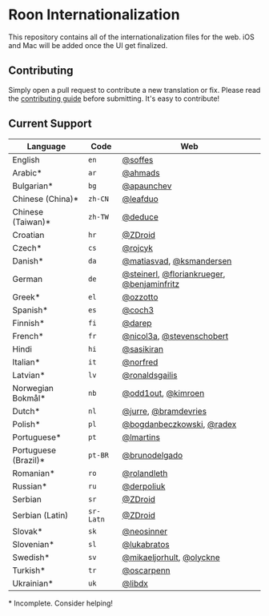# Roon Internationalization

This repository contains all of the internationalization files for the web. iOS and Mac will be added once the UI get finalized.


## Contributing

Simply open a pull request to contribute a new translation or fix. Please read the [contributing guide](Contributing.markdown) before submitting. It's easy to contribute!


## Current Support

Language             | Code      | Web
---------------------|-----------|----
English              | `en`      | [@soffes](https://github.com/soffes)
Arabic*              | `ar`      | [@ahmads](https://github.com/ahmads)
Bulgarian*           | `bg`      | [@apaunchev](https://github.com/apaunchev)
Chinese (China)*     | `zh-CN`   | [@leafduo](https://github.com/leafduo)
Chinese (Taiwan)*    | `zh-TW`   | [@deduce](https://github.com/deduce)
Croatian             | `hr`      | [@ZDroid](https://github.com/ZDroid)
Czech*               | `cs`      | [@rojcyk](https://github.com/rojcyk)
Danish*              | `da`      | [@matiasvad](https://github.com/matiasvad), [@ksmandersen](https://github.com/ksmandersen)
German               | `de`      | [@steinerl](https://github.com/steinerl), [@floriankrueger](https://github.com/floriankrueger), [@benjaminfritz](https://github.com/benjaminfritz)
Greek*               | `el`      | [@ozzotto](https://github.com/ozzotto)
Spanish*             | `es`      | [@coch3](https://github.com/coch3)
Finnish*             | `fi`      | [@darep](https://github.com/darep)
French*              | `fr`      | [@nicol3a](https://github.com/nicol3a), [@stevenschobert](https://github.com/stevenschobert)
Hindi                | `hi`      | [@sasikiran](https://github.com/sasikiran)
Italian*             | `it`      | [@norfred](https://github.com/norfred)
Latvian*             | `lv`      | [@ronaldsgailis](https://github.com/ronaldsgailis)
Norwegian Bokmål*    | `nb`      | [@odd1out](https://github.com/odd1out), [@kimroen](https://github.com/kimroen)
Dutch*               | `nl`      | [@jurre](https://github.com/jurre), [@bramdevries](https://github.com/bramdevries)
Polish*              | `pl`      | [@bogdanbeczkowski](http://github.com/bogdanbeczkowski), [@radex](https://github.com/radex)
Portuguese*          | `pt`      | [@lmartins](https://github.com/lmartins)
Portuguese (Brazil)* | `pt-BR`   | [@brunodelgado](https://github.com/brunodelgado)
Romanian*            | `ro`      | [@rolandleth](https://github.com/rolandleth)
Russian*             | `ru`      | [@derpoliuk](https://github.com/derpoliuk)
Serbian              | `sr`      | [@ZDroid](https://github.com/ZDroid)
Serbian (Latin)      | `sr-Latn` | [@ZDroid](https://github.com/ZDroid)
Slovak*              | `sk`      | [@neosinner](https://github.com/neosinner)
Slovenian*           | `sl`      | [@lukabratos](https://github.com/lukabratos)
Swedish*             | `sv`      | [@mikaeljorhult](https://github.com/mikaeljorhult), [@olyckne](https://github.com/olyckne)
Turkish*             | `tr`      | [@oscarpenn](https://github.com/oscarpenn)
Ukrainian*           | `uk`      | [@libdx](https://github.com/libdx)

\* Incomplete. Consider helping!
